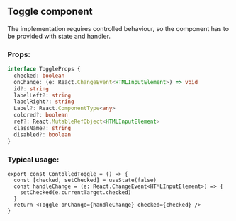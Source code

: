 ## Toggle component

The implementation requires controlled behaviour, so the component has to be provided with state and handler.

### Props:

```typescript
interface ToggleProps {
  checked: boolean
  onChange: (e: React.ChangeEvent<HTMLInputElement>) => void
  id?: string
  labelLeft?: string
  labelRight?: string
  Label?: React.ComponentType<any>
  colored?: boolean
  ref?: React.MutableRefObject<HTMLInputElement>
  className?: string
  disabled?: boolean
}
```

### Typical usage:

```JSX
export const ContolledToggle = () => {
  const [checked, setChecked] = useState(false)
  const handleChange = (e: React.ChangeEvent<HTMLInputElement>) => {
    setChecked(e.currentTarget.checked)
  }
  return <Toggle onChange={handleChange} checked={checked} />
}
```
